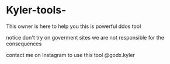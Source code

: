 # Kyler-tools-
This owner is here to help you
this is powerful ddos tool 

notice don't try on goverment sites we are not responsible for the consequences 


contact me on Instagram to use this tool 
@godx.kyler
